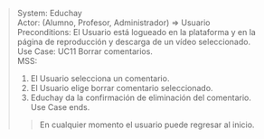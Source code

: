 > System: Educhay  
> Actor: (Alumno, Profesor, Administrador) => Usuario  
> Preconditions: El Usuario está logueado en la plataforma y en la página de reproducción y descarga de un vídeo seleccionado.  
> Use Case: UC11 Borrar comentarios.  
> MSS:  
> 1. El Usuario selecciona un comentario.
> 2. El Usuario elige borrar comentario seleccionado.
> 3. Educhay da la confirmación de eliminación del comentario.  
> Use Case ends.   
>> En cualquier momento el usuario puede regresar al inicio.  